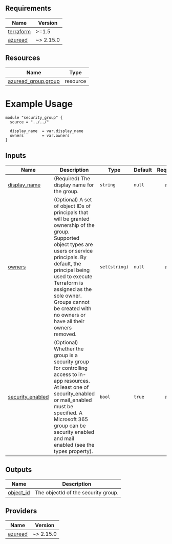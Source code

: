 <!-- BEGIN_TF_DOCS -->

## Requirements

| Name | Version |
|------|---------|
| <a name="requirement_terraform"></a> [terraform](#requirement\_terraform) | >=1.5 |
| <a name="requirement_azuread"></a> [azuread](#requirement\_azuread) | ~> 2.15.0 |

## Resources

| Name | Type |
|------|------|
| [azuread_group.group](https://registry.terraform.io/providers/hashicorp/azuread/latest/docs/resources/group) | resource |

# Example Usage

```hcl
module "security_group" {
  source = "../../"

  display_name  = var.display_name
  owners        = var.owners
}
```
## Inputs

| Name | Description | Type | Default | Required |
|------|-------------|------|---------|:--------:|
| <a name="input_display_name"></a> [display\_name](#input\_display\_name) | (Required) The display name for the group. | `string` | `null` | no |
| <a name="input_owners"></a> [owners](#input\_owners) | (Optional) A set of object IDs of principals that will be granted ownership of the group. Supported object types are users or service principals. By default, the principal being used to execute Terraform is assigned as the sole owner. Groups cannot be created with no owners or have all their owners removed. | `set(string)` | `null` | no |
| <a name="input_security_enabled"></a> [security\_enabled](#input\_security\_enabled) | (Optional) Whether the group is a security group for controlling access to in-app resources. At least one of security\_enabled or mail\_enabled must be specified. A Microsoft 365 group can be security enabled and mail enabled (see the types property). | `bool` | `true` | no |

## Outputs

| Name | Description |
|------|-------------|
| <a name="output_object_id"></a> [object\_id](#output\_object\_id) | The objectId of the security group. |

## Providers

| Name | Version |
|------|---------|
| <a name="provider_azuread"></a> [azuread](#provider\_azuread) | ~> 2.15.0 |
<!-- END_TF_DOCS -->